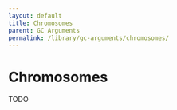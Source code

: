 ```yaml
---
layout: default
title: Chromosomes
parent: GC Arguments
permalink: /library/gc-arguments/chromosomes/
---
```


# Chromosomes

TODO
